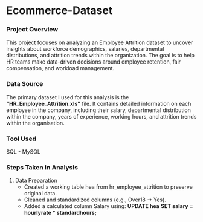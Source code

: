 # Ecommerce-Dataset

### Project Overview
This project focuses on analyzing an Employee Attrition dataset to uncover insights about workforce demographics, salaries, departmental distributions, and attrition trends within the organization. The goal is to help HR teams make data-driven decisions around employee retention, fair compensation, and workload management.

### Data Source
The primary dataset I used for this analysis is the **“HR_Employee_Attrition.xls”** file. It contains detailed information on each employee in the company, including their salary, departmental distribution within the company, years of experience, working hours, and attrition trends within the organisation.

### Tool Used
SQL - MySQL

### Steps Taken in Analysis
1. Data Preparation
   - Created a working table hea from hr_employee_attrition to preserve original data.
   - Cleaned and standardized columns (e.g., Over18 → Yes).
   - Added a calculated column Salary using:
      **UPDATE hea**
      **SET salary = hourlyrate * standardhours;**
